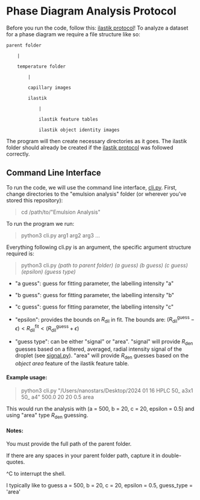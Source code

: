 # Phase Diagram Analysis Protocol

Before you run the code, follow this: [ilastik protocol](ilastik_protocol.md)!
To analyze a dataset for a phase diagram we require a file structure like so:

    parent folder

        |
    
        temperature folder
    
            |
            
            capillary images

            ilastik

                |

                ilastik feature tables

                ilastik object identity images

The program will then create necessary directories as it goes.
The ilastik folder should already be created if the [ilastik protocol](ilastik_protocol.md) was followed correctly.

## Command Line Interface

To run the code, we will use the command line interface, [cli.py](cli.py). First, change directories to the "emulsion analysis" folder (or wherever you've stored this repository):

>cd /path/to/"Emulsion Analysis"

To run the program we run:

>python3 cli.py arg1 arg2 arg3 ...

Everything following cli.py is an argument, the specific argument structure required is:

>python3 cli.py _(path to parent folder)_ _(a guess)_ _(b guess)_ _(c guess)_ _(epsilon)_ _(guess type)_

- "a guess": guess for fitting parameter, the labelling intensity "a"

- "b guess": guess for fitting parameter, the labelling intensity "b"

- "c guess": guess for fitting parameter, the labelling intensity "c"

- "epsilon": provides the bounds on $R_\mathrm{dil}$ in fit. The bounds are:
$(R_\mathrm{dil}^\mathrm{guess} - \epsilon) < R_\mathrm{dil}^\mathrm{fit} < (R_\mathrm{dil}^\mathrm{guess} + \epsilon)$

- "guess type": can be either "signal" or "area". "signal" will provide $R_\mathrm{den}$ guesses based on a filtered, averaged,
radial intensity signal of the droplet (see [signal.py](signal.py)). "area" will provide $R_\mathrm{den}$ guesses based on the
_object area_ feature of the ilastik feature table.

#### Example usage:

> python3 cli.py "/Users/nanostars/Desktop/2024 01 16 HPLC 50_ a3x1 50_ a4" 500.0 20 20 0.5 area      

This would run the analysis with (a = 500, b = 20, c = 20, epsilon = 0.5) and using "area" type $R_\mathrm{den}$ guessing.

#### Notes:

You must provide the full path of the parent folder. 

If there are any spaces in your parent folder path, capture it in double-quotes.

^C to interrupt the shell. 

I typically like to guess a = 500, b = 20, c = 20, epsilon = 0.5, guess_type = 'area'





        
    
